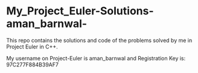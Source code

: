 # My_Project_Euler-Solutions-aman_barnwal-
This repo contains the solutions and code of the problems solved by me in Project Euler in C++.

My username on Project-Euler is aman_barnwal and Registration Key is: 97C277F884B39AF7


